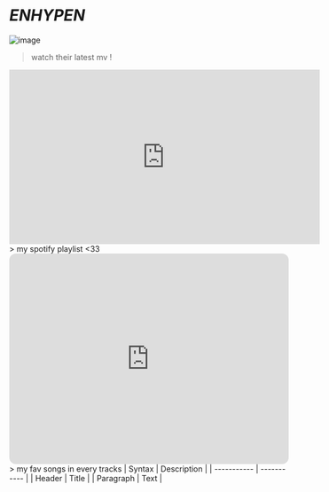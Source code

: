 # *ENHYPEN*

![image](https://i.pinimg.com/564x/4f/d0/41/4fd0414a258cd896eb1faca9020e775a.jpg)

> watch their latest mv !
<iframe width="560" height="315" src="https://www.youtube.com/embed/HOciAVeq_HU" title="YouTube video player" frameborder="0" allow="accelerometer; autoplay; clipboard-write; encrypted-media; gyroscope; picture-in-picture; web-share" allowfullscreen></iframe>
> my spotify playlist <33
<iframe style="border-radius:12px" src="https://open.spotify.com/embed/playlist/3nBZCZxjFDIZCbCMUGzkwM?utm_source=generator" width="100%" height="380" frameBorder="0" allowfullscreen="" allow="autoplay; clipboard-write; encrypted-media; fullscreen; picture-in-picture" loading="lazy"></iframe>
> my fav songs in every tracks
| Syntax | Description |
| ----------- | ----------- |
| Header | Title |
| Paragraph | Text |

